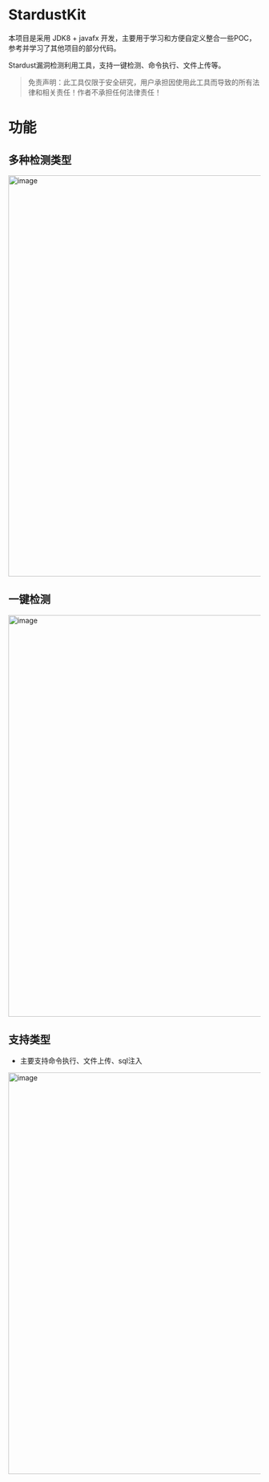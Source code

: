 # StardustKit
本项目是采用 JDK8 + javafx 开发，主要用于学习和方便自定义整合一些POC，参考并学习了其他项目的部分代码。

Stardust漏洞检测利用工具，支持一键检测、命令执行、文件上传等。

> 免责声明：此工具仅限于安全研究，用户承担因使用此工具而导致的所有法律和相关责任！作者不承担任何法律责任！

# 功能
## 多种检测类型
<img width="799" alt="image" src="https://github.com/JosT4r/StardustKit/assets/104313845/aa824237-dc03-4d2d-b46d-5ea968476b9d">

## 一键检测
<img width="800" alt="image" src="https://github.com/JosT4r/StardustKit/assets/104313845/fb77b64a-6894-4faa-83d9-d76ef8fa3123">

## 支持类型
- 主要支持命令执行、文件上传、sql注入
<img width="800" alt="image" src="https://github.com/JosT4r/StardustKit/assets/104313845/4840e1c0-b709-47d6-a456-c0996ceb4f3e">
